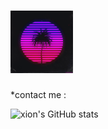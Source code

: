 # <img src="https://github.com/xion2664/xion2664/blob/main/original.gif" width="100px">

*contact me : 

![xion's GitHub stats](https://github-readme-stats.vercel.app/api?username=xion2664&theme=calm&show_icons=true)
